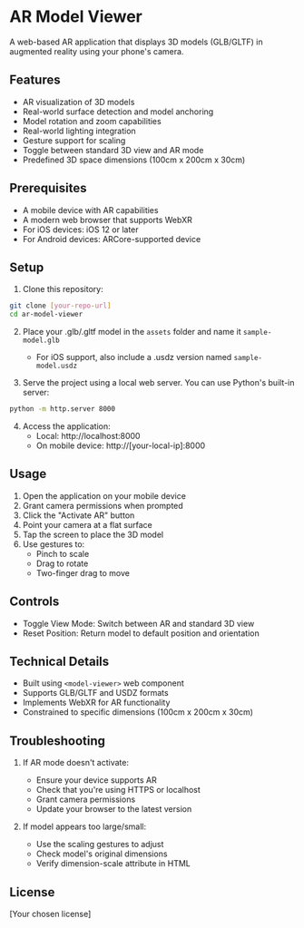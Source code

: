 # AR Model Viewer

A web-based AR application that displays 3D models (GLB/GLTF) in augmented reality using your phone's camera.

## Features

- AR visualization of 3D models
- Real-world surface detection and model anchoring
- Model rotation and zoom capabilities
- Real-world lighting integration
- Gesture support for scaling
- Toggle between standard 3D view and AR mode
- Predefined 3D space dimensions (100cm x 200cm x 30cm)

## Prerequisites

- A mobile device with AR capabilities
- A modern web browser that supports WebXR
- For iOS devices: iOS 12 or later
- For Android devices: ARCore-supported device

## Setup

1. Clone this repository:
```bash
git clone [your-repo-url]
cd ar-model-viewer
```

2. Place your .glb/.gltf model in the `assets` folder and name it `sample-model.glb`
   - For iOS support, also include a .usdz version named `sample-model.usdz`

3. Serve the project using a local web server. You can use Python's built-in server:
```bash
python -m http.server 8000
```

4. Access the application:
   - Local: http://localhost:8000
   - On mobile device: http://[your-local-ip]:8000

## Usage

1. Open the application on your mobile device
2. Grant camera permissions when prompted
3. Click the "Activate AR" button
4. Point your camera at a flat surface
5. Tap the screen to place the 3D model
6. Use gestures to:
   - Pinch to scale
   - Drag to rotate
   - Two-finger drag to move

## Controls

- Toggle View Mode: Switch between AR and standard 3D view
- Reset Position: Return model to default position and orientation

## Technical Details

- Built using `<model-viewer>` web component
- Supports GLB/GLTF and USDZ formats
- Implements WebXR for AR functionality
- Constrained to specific dimensions (100cm x 200cm x 30cm)

## Troubleshooting

1. If AR mode doesn't activate:
   - Ensure your device supports AR
   - Check that you're using HTTPS or localhost
   - Grant camera permissions
   - Update your browser to the latest version

2. If model appears too large/small:
   - Use the scaling gestures to adjust
   - Check model's original dimensions
   - Verify dimension-scale attribute in HTML

## License

[Your chosen license]
